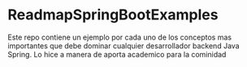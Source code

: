 # ReadmapSpringBootExamples
Este repo contiene un ejemplo por cada uno de los conceptos mas importantes que debe dominar cualquier desarrollador backend Java Spring. Lo hice a manera de aporta academico para la cominidad
